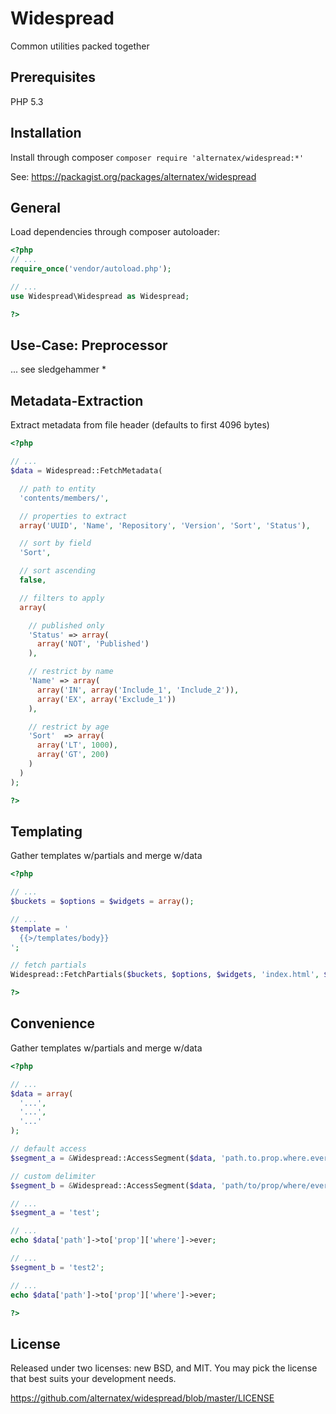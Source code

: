 Widespread
=============

Common utilities packed together

Prerequisites
-------------
PHP 5.3

Installation 
-------------

Install through composer `composer require 'alternatex/widespread:*'`

See: https://packagist.org/packages/alternatex/widespread

General
-------------------

Load dependencies through composer autoloader:

```php
<?php
// ...
require_once('vendor/autoload.php');

// ...
use Widespread\Widespread as Widespread;

?>
```

Use-Case: Preprocessor 
----------------------

... see sledgehammer *

Metadata-Extraction
-------------------

Extract metadata from file header (defaults to first 4096 bytes)

```php
<?php 

// ...
$data = Widespread::FetchMetadata(

  // path to entity
  'contents/members/', 

  // properties to extract
  array('UUID', 'Name', 'Repository', 'Version', 'Sort', 'Status'),

  // sort by field
  'Sort', 

  // sort ascending
  false,

  // filters to apply
  array(

    // published only
    'Status' => array(
      array('NOT', 'Published')
    ),

    // restrict by name
    'Name' => array(
      array('IN', array('Include_1', 'Include_2')),
      array('EX', array('Exclude_1'))
    ),  

    // restrict by age
    'Sort'  => array(
      array('LT', 1000), 
      array('GT', 200)
    )
  )
);

?>
```

Templating
-------------

Gather templates w/partials and merge w/data

```php
<?php 

// ...
$buckets = $options = $widgets = array();

// ...
$template = '
  {{>/templates/body}}
';

// fetch partials
Widespread::FetchPartials($buckets, $options, $widgets, 'index.html', $template);

?>
```

Convenience
-------------

Gather templates w/partials and merge w/data

```php
<?php 

// ...
$data = array(
  '...',
  '...',
  '...'
);

// default access
$segment_a = &Widespread::AccessSegment($data, 'path.to.prop.where.ever');

// custom delimiter
$segment_b = &Widespread::AccessSegment($data, 'path/to/prop/where/ever', null, null, null, '/');

// ...
$segment_a = 'test';

// ...
echo $data['path']->to['prop']['where']->ever;

// ...
$segment_b = 'test2';

// ...
echo $data['path']->to['prop']['where']->ever;

?>
```

License
-------------
Released under two licenses: new BSD, and MIT. You may pick the
license that best suits your development needs.

https://github.com/alternatex/widespread/blob/master/LICENSE
